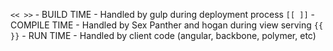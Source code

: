 `<< >>` - BUILD TIME   - Handled by gulp during deployment process
`[[ ]]` - COMPILE TIME - Handled by Sex Panther and hogan during view serving
`{{ }}` - RUN TIME     - Handled by client code (angular, backbone, polymer, etc)
